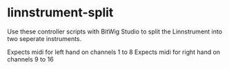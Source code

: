 # linnstrument-split

Use these controller scripts with BitWig Studio to split the Linnstrument into two seperate instruments.

Expects midi for left hand on channels 1 to 8
Expects midi for right hand on channels 9 to 16

